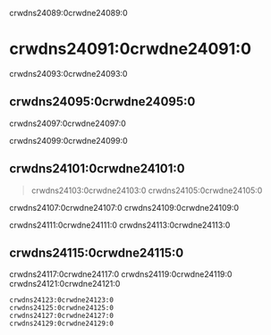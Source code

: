crwdns24089:0crwdne24089:0
# crwdns24091:0crwdne24091:0

crwdns24093:0crwdne24093:0
## crwdns24095:0crwdne24095:0

crwdns24097:0crwdne24097:0

crwdns24099:0crwdne24099:0
## crwdns24101:0crwdne24101:0

> crwdns24103:0crwdne24103:0 crwdns24105:0crwdne24105:0

crwdns24107:0crwdne24107:0 crwdns24109:0crwdne24109:0

crwdns24111:0crwdne24111:0 crwdns24113:0crwdne24113:0

## crwdns24115:0crwdne24115:0

crwdns24117:0crwdne24117:0 crwdns24119:0crwdne24119:0 crwdns24121:0crwdne24121:0

```{Attention}
crwdns24123:0crwdne24123:0
crwdns24125:0crwdne24125:0
crwdns24127:0crwdne24127:0
crwdns24129:0crwdne24129:0
```
